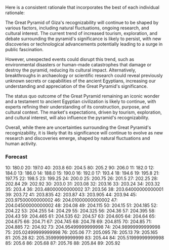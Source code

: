Here is a consistent rationale that incorporates the best of each individual rationale:

The Great Pyramid of Giza's recognizability will continue to be shaped by various factors, including natural fluctuations, ongoing research, and cultural interest. The current trend of increased tourism, exploration, and debate surrounding the pyramid's significance is likely to persist, with new discoveries or technological advancements potentially leading to a surge in public fascination.

However, unexpected events could disrupt this trend, such as environmental disasters or human-made catastrophes that damage or destroy the pyramid, reducing its cultural impact. Alternatively, breakthroughs in archaeology or scientific research could reveal previously unknown secrets or capabilities of the ancient Egyptians, increasing our understanding and appreciation of the Great Pyramid's significance.

The status quo outcome of the Great Pyramid remaining an iconic wonder and a testament to ancient Egyptian civilization is likely to continue, with experts refining their understanding of its construction, purpose, and cultural context. The market's expectations, driven by tourism, exploration, and cultural interest, will also influence the pyramid's recognizability.

Overall, while there are uncertainties surrounding the Great Pyramid's recognizability, it is likely that its significance will continue to evolve as new research and discoveries emerge, shaped by natural fluctuations and human activity.

### Forecast

10: 180.0
20: 197.0
40: 203.8
60: 204.5
80: 205.2
90: 206.0
11: 182.0
12: 184.0
13: 186.0
14: 188.0
15: 190.0
16: 192.0
17: 193.4
18: 194.6
19: 195.8
21: 197.75
22: 198.5
23: 199.25
24: 200.0
25: 200.75
26: 201.5
27: 202.25
28: 202.84
29: 202.92
30: 203.0
31: 203.08
32: 203.16
33: 203.24
34: 203.32
35: 203.4
36: 203.48000000000002
37: 203.56
38: 203.64000000000001
39: 203.72
41: 203.835
42: 203.87
43: 203.905
44: 203.94
45: 203.97500000000002
46: 204.01000000000002
47: 204.04500000000002
48: 204.08
49: 204.115
50: 204.15
51: 204.185
52: 204.22
53: 204.255
54: 204.29
55: 204.325
56: 204.36
57: 204.395
58: 204.43
59: 204.465
61: 204.535
62: 204.57
63: 204.605
64: 204.64
65: 204.675
66: 204.71
67: 204.745
68: 204.78
69: 204.815
70: 204.85
71: 204.885
72: 204.92
73: 204.95499999999998
74: 204.98999999999998
75: 205.02499999999998
76: 205.06
77: 205.095
78: 205.13
79: 205.165
81: 205.28
82: 205.35999999999999
83: 205.44
84: 205.51999999999998
85: 205.6
86: 205.68
87: 205.76
88: 205.84
89: 205.92